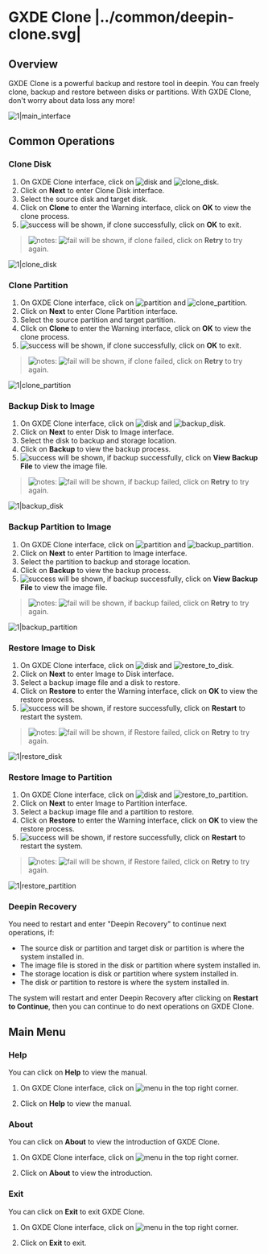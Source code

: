 # GXDE Clone |../common/deepin-clone.svg|

## Overview
GXDE Clone is a powerful backup and restore tool in deepin. You can freely clone, backup and restore between disks or partitions. With GXDE Clone, don't worry about data loss any more!

![1|main_interface](jpg/main_interface.jpg)


## Common Operations

### Clone Disk
1. On GXDE Clone interface, click on ![disk](icon/disk.svg) and ![clone_disk](icon/clone_disk.svg).
2. Click on **Next** to enter Clone Disk interface.
3. Select the source disk and target disk.
4. Click on **Clone** to enter the Warning interface, click on **OK** to view the clone process.
5. ![success](icon/success.svg) will be shown, if clone successfully, click on **OK** to exit.

> ![notes](icon/notes.svg): ![fail](icon/fail.svg) will be shown, if clone failed, click on **Retry** to try again.

![1|clone_disk](jpg/clone_disk.jpg)


### Clone Partition
1. On GXDE Clone interface, click on ![partition](icon/disk.svg) and ![clone_partition](icon/clone_partition.svg).
2. Click on **Next** to enter Clone Partition interface.
3. Select the source partition and target partition.
4. Click on **Clone** to enter the Warning interface, click on **OK** to view the clone process.
5. ![success](icon/success.svg) will be shown, if clone successfully, click on **OK** to exit.

> ![notes](icon/notes.svg): ![fail](icon/fail.svg) will be shown, if clone failed, click on **Retry** to try again.

![1|clone_partition](jpg/clone_partition.jpg)


### Backup Disk to Image
1. On GXDE Clone interface, click on ![disk](icon/disk.svg) and ![backup_disk](icon/backup_disk.svg).
2. Click on **Next** to enter Disk to Image interface.
3. Select the disk to backup and storage location.
4. Click on **Backup** to view the backup process.
5. ![success](icon/success.svg) will be shown, if backup successfully, click on **View Backup File** to view the image file.

> ![notes](icon/notes.svg): ![fail](icon/fail.svg) will be shown, if backup failed, click on **Retry** to try again.

![1|backup_disk](jpg/backup_disk.jpg)


### Backup Partition to Image
1. On GXDE Clone interface, click on ![partition](icon/partition.svg) and ![backup_partition](icon/backup_partition.svg).
2. Click on **Next** to enter Partition to Image interface.
3. Select the partition to backup and storage location.
4. Click on **Backup** to view the backup process.
5. ![success](icon/success.svg) will be shown, if backup successfully, click on **View Backup File** to view the image file.

> ![notes](icon/notes.svg): ![fail](icon/fail.svg) will be shown, if backup failed, click on **Retry** to try again.

![1|backup_partition](jpg/backup_partition.jpg)

### Restore Image to Disk
1. On GXDE Clone interface, click on ![disk](icon/disk.svg) and ![restore_to_disk](icon/restore_to_disk.svg).
2. Click on **Next** to enter Image to Disk interface.
3. Select a backup image file and a disk to restore.
4. Click on **Restore** to enter the Warning interface, click on **OK** to view the restore process.
5. ![success](icon/success.svg) will be shown, if restore successfully, click on **Restart** to restart the system.

> ![notes](icon/notes.svg): ![fail](icon/fail.svg) will be shown, if Restore failed, click on **Retry** to try again.

![1|restore_disk](jpg/restore_disk.jpg)

### Restore Image to Partition
1. On GXDE Clone interface, click on ![disk](icon/disk.svg) and ![restore_to_partition](icon/restore_to_partition.svg).
2. Click on **Next** to enter Image to Partition interface.
3. Select a backup image file and a partition to restore.
4. Click on **Restore** to enter the Warning interface, click on **OK** to view the restore process.
5. ![success](icon/success.svg) will be shown, if restore successfully, click on **Restart** to restart the system.

> ![notes](icon/notes.svg): ![fail](icon/fail.svg) will be shown, if Restore failed, click on **Retry** to try again.

![1|restore_partition](jpg/restore_partition.jpg)

### Deepin Recovery
You need to restart and enter "Deepin Recovery" to continue next operations, if:
- The source disk or partition and target disk or partition is where the system installed in.
- The image file is stored in the disk or partition where system installed in.
- The storage location is disk or partition where system installed in.
- The disk or partition to restore is where the system installed in.

The system will restart and enter Deepin Recovery after clicking on **Restart to Continue**, then you can continue to do next operations on GXDE Clone.



## Main Menu

### Help
You can click on **Help** to view the manual.

1. On GXDE Clone interface, click on ![menu](icon/icon_menu.svg) in the top right corner.

2. Click on **Help** to view the manual.



### About
You can click on **About** to view the introduction of GXDE Clone.

1. On GXDE Clone interface, click on ![menu](icon/icon_menu.svg) in the top right corner.

2. Click on **About** to view the introduction.



### Exit

You can click on **Exit** to exit GXDE Clone.

1. On GXDE Clone interface, click on ![menu](icon/icon_menu.svg) in the top right corner.

2. Click on **Exit** to exit.






